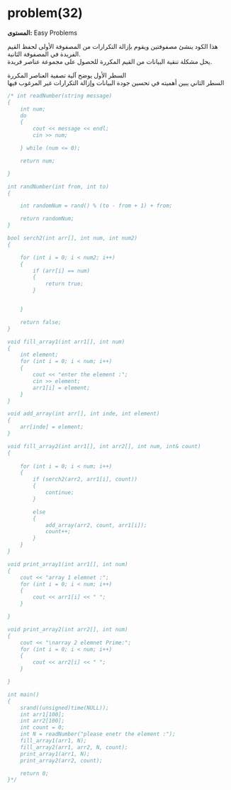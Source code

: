 # problem(32)

**المستوى:** Easy Problems

هذا الكود ينشئ مصفوفتين ويقوم بإزالة التكرارات من المصفوفة الأولى لحفظ القيم الفريدة في المصفوفة الثانية.  
يحل مشكلة تنقية البيانات من القيم المكررة للحصول على مجموعة عناصر فريدة.

السطر الأول يوضح آلية تصفية العناصر المكررة  
السطر الثاني يبين أهميته في تحسين جودة البيانات وإزالة التكرارات غير المرغوب فيها

```cpp
/* int readNumber(string message)
{
	int num;
	do
	{
		cout << message << endl;
		cin >> num;

	} while (num <= 0);

	return num;

}

int randNumber(int from, int to)
{

	int randomNum = rand() % (to - from + 1) + from;

	return randomNum;
}

bool serch2(int arr[], int num, int num2)
{

	for (int i = 0; i < num2; i++)
	{
		if (arr[i] == num)
		{
			return true;
		}


	}

	return false;
}

void fill_array1(int arr1[], int num)
{
	int element;
	for (int i = 0; i < num; i++)
	{
		cout << "enter the element :";
		cin >> element;
		arr1[i] = element;
	}
}

void add_array(int arr[], int inde, int element)
{
	arr[inde] = element;
}

void fill_array2(int arr1[], int arr2[], int num, int& count)
{
	
	for (int i = 0; i < num; i++)
	{
		if (serch2(arr2, arr1[i], count))
		{
			continue;
		}

		else
		{
			add_array(arr2, count, arr1[i]);
			count++;
		}
	}
}

void print_array1(int arr1[], int num)
{
	cout << "array 1 elemnet :";
	for (int i = 0; i < num; i++)
	{
		cout << arr1[i] << " ";
	}

}

void print_array2(int arr2[], int num)
{
	cout << "\narray 2 elemnet Prime:";
	for (int i = 0; i < num; i++)
	{
		cout << arr2[i] << " ";
	}

}

int main()
{
	srand((unsigned)time(NULL));
	int arr1[100];
	int arr2[100];
	int count = 0;
	int N = readNumber("please enetr the element :");
	fill_array1(arr1, N);
	fill_array2(arr1, arr2, N, count);
	print_array1(arr1, N);
	print_array2(arr2, count);

	return 0;
}*/
```